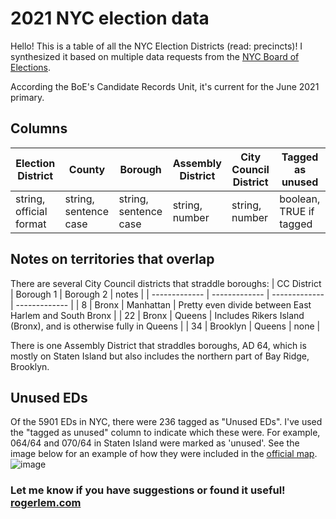 # 2021 NYC election data

Hello! This is a table of all the NYC Election Districts (read: precincts)! I synthesized it based on multiple data requests from the [NYC Board of Elections](https://vote.nyc/). 

According the BoE's Candidate Records Unit, it's current for the June 2021 primary.

## Columns
| Election District  | County | Borough | Assembly District | City Council District | Tagged as unused |
| ------------- | ------------- | ------------- | ------------- | ------------- | ------------- |
| string, official format | string, sentence case | string, sentence case | string, number | string, number | boolean, TRUE if tagged |

## Notes on territories that overlap

There are several City Council districts that straddle boroughs:
| CC District  | Borough 1 | Borough 2 | notes |
| ------------- | ------------- | ------------- | ------------- |
| 8  | Bronx  | Manhattan  | Pretty even divide between East Harlem and South Bronx  |
| 22  | Bronx  | Queens  | Includes Rikers Island (Bronx), and is otherwise fully in Queens  |
| 34  | Brooklyn  | Queens  | none  |

There is one Assembly District that straddles boroughs, AD 64, which is mostly on Staten Island but also includes the northern part of Bay Ridge, Brooklyn.

## Unused EDs

Of the 5901 EDs in NYC, there were 236 tagged as "Unused EDs". I've used the "tagged as unused" column to indicate which these were. For example, 064/64 and 070/64 in Staten Island were marked as 'unused'. See the image below for an example of how they were included in the [official map](https://vote.nyc/sites/default/files/pdf/maps/ad/ad64.pdf). ![image](https://user-images.githubusercontent.com/6442309/116641916-8e851280-a922-11eb-9363-850f9bef5390.png)


### Let me know if you have suggestions or found it useful! [rogerlem.com](https://rogerlem.com)
